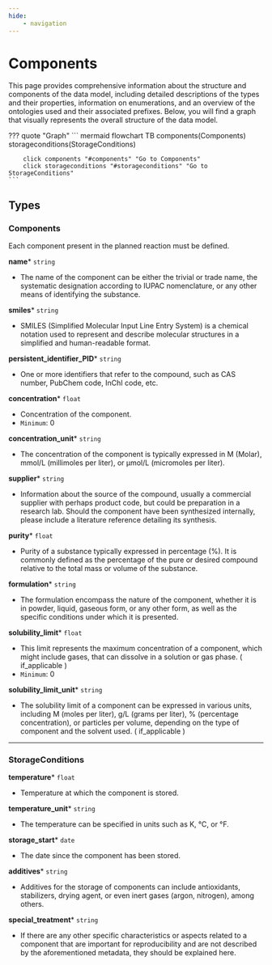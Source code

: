 ```yaml
---
hide:
    - navigation
---
```


# Components

This page provides comprehensive information about the structure and components of the data model, including detailed descriptions of the types and their properties, information on enumerations, and an overview of the ontologies used and their associated prefixes. Below, you will find a graph that visually represents the overall structure of the data model.

??? quote "Graph"
    ``` mermaid
    flowchart TB
        components(Components)
        storageconditions(StorageConditions)

        click components "#components" "Go to Components"
        click storageconditions "#storageconditions" "Go to StorageConditions"
    ```


## Types


### Components
Each component present in the planned reaction must be defined.

__name__* `string`

- The name of the component can be either the trivial or trade name, the systematic designation according to IUPAC nomenclature, or any other means of identifying the substance.


__smiles__* `string`

- SMILES (Simplified Molecular Input Line Entry System) is a chemical notation used to represent and describe molecular structures in a simplified and human-readable format.


__persistent_identifier_PID__* `string`

- One or more identifiers that refer to the compound, such as CAS number, PubChem code, InChI code, etc.


__concentration__* `float`

- Concentration of the component.
- `Minimum`: 0

__concentration_unit__* `string`

- The concentration of the component is typically expressed in M (Molar), mmol/L (millimoles per liter), or µmol/L (micromoles per liter).


__supplier__* `string`

- Information about the source of the compound, usually a commercial supplier with perhaps product code, but could be preparation in a research lab. Should the component have been synthesized internally,      please include a literature reference detailing its synthesis.


__purity__* `float`

- Purity of a substance typically expressed in percentage (%). It is commonly defined as the percentage of the pure or desired compound relative to the total mass or volume of the substance.


__formulation__* `string`

- The formulation encompass the nature of the component, whether it is in powder, liquid, gaseous form, or any other form, as well as the specific conditions under which it is presented.


__solubility_limit__* `float`

- This limit represents the maximum concentration of a component, which might include gases, that can dissolve in a solution or gas phase. ( if_applicable )
- `Minimum`: 0

__solubility_limit_unit__* `string`

- The solubility limit of a component can be expressed in various units, including M (moles per liter), g/L (grams per liter), % (percentage concentration), or particles per volume, depending on the         type of component and the solvent used. ( if_applicable )


------

### StorageConditions


__temperature__* `float`

- Temperature at which the component is stored.


__temperature_unit__* `string`

- The temperature can be specified in units such as K, °C, or °F.


__storage_start__* `date`

- The date since the component has been stored.


__additives__* `string`

- Additives for the storage of components can include antioxidants, stabilizers, drying agent, or even inert gases (argon, nitrogen), among others.


__special_treatment__* `string`

- If there are any other specific characteristics or aspects related to a component that are important for reproducibility and are not described by the aforementioned metadata, they should be explained       here.